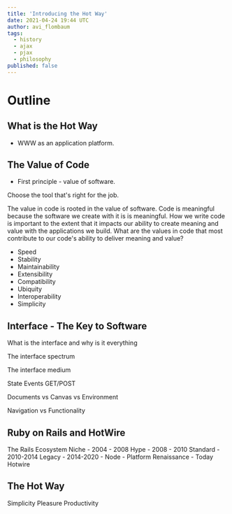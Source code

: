 ```yaml
---
title: 'Introducing the Hot Way'
date: 2021-04-24 19:44 UTC
author: avi_flombaum
tags:
  - history
  - ajax
  - pjax
  - philosophy
published: false
---
```


# Outline

## What is the Hot Way

- WWW as an application platform.
  
## The Value of Code

- First principle - value of software.

Choose the tool that's right for the job.

The value in code is rooted in the value of software. Code is meaningful because the software we create with it is is meaningful. How we write code is important to the extent that it impacts our ability to create meaning and value with the applications we build. What are the values in code that most contribute to our code's ability to deliver meaning and value?

- Speed
- Stability
- Maintainability
- Extensibility
- Compatibility
- Ubiquity
- Interoperability
- Simplicity


## Interface - The Key to Software

What is the interface and why is it everything

The interface spectrum

The interface medium

State
Events
GET/POST

Documents vs Canvas vs Environment 

Navigation vs Functionality

## Ruby on Rails and HotWire

The Rails Ecosystem
  Niche - 2004 - 2008
  Hype - 2008 - 2010
  Standard - 2010-2014
  Legacy - 2014-2020
    - Node
    - Platform
  Renaissance - Today
Hotwire 

## The Hot Way

Simplicity
Pleasure
Productivity


